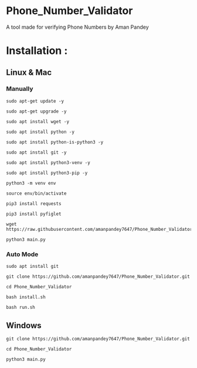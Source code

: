 # Phone_Number_Validator
 A tool made for verifying Phone Numbers by Aman Pandey


# Installation :
## Linux & Mac
### Manually

```
sudo apt-get update -y
```

```
sudo apt-get upgrade -y
```
```
sudo apt install wget -y
```
```
sudo apt install python -y
```
```
sudo apt install python-is-python3 -y
```
```
sudo apt install git -y
```
```
sudo apt install python3-venv -y
```
```
sudo apt install python3-pip -y
```
```
python3 -m venv env
```
```
source env/bin/activate
```
```
pip3 install requests
```
```
pip3 install pyfiglet
```
```
wget https://raw.githubusercontent.com/amanpandey7647/Phone_Number_Validator/main/main.py
```
```
python3 main.py
```

### Auto Mode
```
sudo apt install git
```
```
git clone https://github.com/amanpandey7647/Phone_Number_Validator.git
```
```
cd Phone_Number_Validator
```
```
bash install.sh
```
```
bash run.sh
```

## Windows
```
git clone https://github.com/amanpandey7647/Phone_Number_Validator.git
```
```
cd Phone_Number_Validator
```
```
python3 main.py
```
